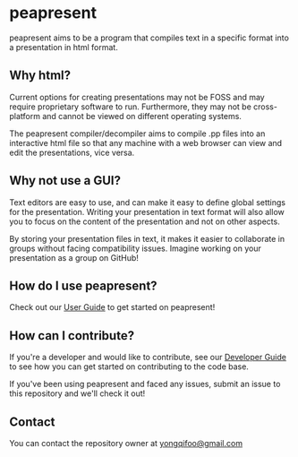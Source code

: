 # peapresent
peapresent aims to be a program that compiles text in a specific format into a presentation in html format.

## Why html?
Current options for creating presentations may not be FOSS and may require proprietary software to run. Furthermore, they may not be cross-platform and cannot be viewed on different operating systems.

The peapresent compiler/decompiler aims to compile .pp files into an interactive html file so that any machine with a web browser can view and edit the presentations, vice versa.

## Why not use a GUI?
Text editors are easy to use, and can make it easy to define global settings for the presentation. Writing your presentation in text format will also allow you to focus on the content of the presentation and not on other aspects.

By storing your presentation files in text, it makes it easier to collaborate in groups without facing compatibility issues. Imagine working on your presentation as a group on GitHub!

## How do I use peapresent?
Check out our [User Guide](https://github.com/yonggqiii/peapresent/docs/UserGuide.md) to get started on peapresent!

## How can I contribute?
If you're a developer and would like to contribute, see our [Developer Guide](https://github.com/yonggqiii/peapresent/docs/DeveloperGuide.md) to see how you can get started on contributing to the code base.

If you've been using peapresent and faced any issues, submit an issue to this repository and we'll check it out!

## Contact
You can contact the repository owner at yongqifoo@gmail.com